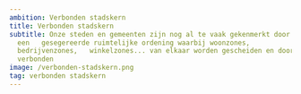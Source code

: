 ```yaml
---
ambition: Verbonden stadskern
title: Verbonden stadskern
subtitle: Onze steden en gemeenten zijn nog al te vaak gekenmerkt door
  een   gesegereerde ruimtelijke ordening waarbij woonzones,
  bedrijvenzones,   winkelzones... van elkaar worden gescheiden en door de auto
  verbonden
image: /verbonden-stadskern.png
tag: verbonden stadskern
---
```


